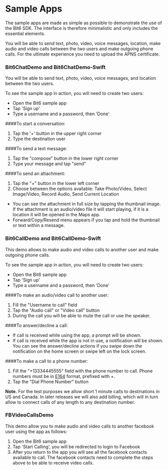 Sample Apps
=============

The sample apps are made as simple as possible to demonstrate the use of the Bit6 SDK. The interface is therefore minimalistic and only includes the essential elements.

You will be able to send text, photo, video, voice messages, location, make audio and video calls between the two users and make outgoing phone calls. For the ultimate experience you need to upload the APNS certificate.

### Bit6ChatDemo and Bit6ChatDemo-Swift

You will be able to send text, photo, video, voice messages, and location between the two users.

To see the sample app in action, you will need to create two users:

* Open the Bit6 sample app
* Tap 'Sign up'
* Type a username and a password, then 'Done'

####To start a conversation:
1. Tap the '+' button in the upper right corner
2. Type the destination user

####To send a text message:
1. Tap the "compose" button in the lower right corner
2. Type your message and tap "send"

####To send an attachment:
1. Tap the "+" button in the lower left corner
2. Choose between the options available: Take Photo/Video, Select Image/Video, Record Audio, Send Current Location

* You can see the attachment in full size by tapping the thumbnail image. If the attachment is an audio/video file it will start playing, if it is a location it will be opened in the Maps app.
* Forward/Copy/Resend menu appears if you tap and hold the thumbnail or text within a message.

 
### Bit6CallDemo and Bit6CallDemo-Swift

This demo allows to make audio and video calls to another user and make outgoing phone calls.

To see the sample app in action, you will need to create two users:
* Open the Bit6 sample app
* Tap 'Sign up'
* Type a username and a password, then 'Done'

####To make an audio/video call to another user:
1. Fill the "Username to call" field
2. Tap the "Audio call" or "Video call" button
3. During the call you will be able to mute the call or use the speaker.

####To answer/decline a call:
* If call is received while using the app, a prompt will be shown.
* If call is received while the app is not in use, a notification will be shown. You can see the answer/decline actions if you swipe down the notification on the home screen or swipe left on the lock screen.

####To make a call to a phone number:
1. Fill the "+13334445555" field with the phone number to call. Phone numbers must be in [E164](http://en.wikipedia.org/wiki/E.164) format, prefixed with +.
2. Tap the "Dial Phone Number" button

__Note.__ For the test purposes we allow short 1 minute calls to destinations in US and Canada. In later releases we will also add billing, which will in turn allow to connect calls of any length to any destination number.

### FBVideoCallsDemo

This demo allow you to make audio and video calls to another facebook user using the app as follows:

1. Open the Bit6 sample app
2. Tap 'Start Calling', you will be redirected to login to Facebook
3. After you return to the app you will see all the facebook contacts available to call. The facebook contacts need to complete the steps above to be able to receive video calls.

